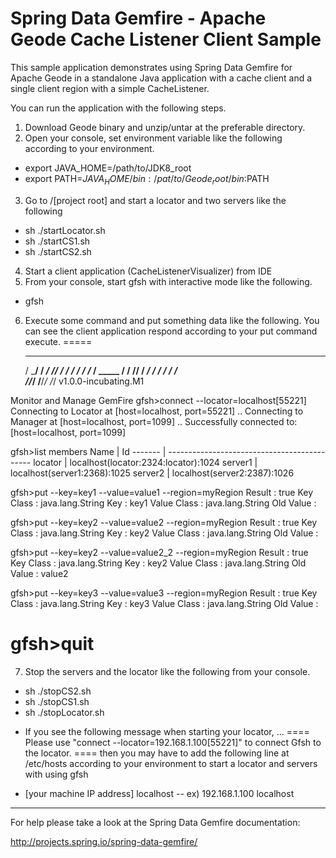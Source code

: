Spring Data Gemfire - Apache Geode Cache Listener Client Sample
===============================================================

This sample application demonstrates using Spring Data Gemfire for Apache Geode in a standalone Java application with a cache client and a single client region with a simple CacheListener.

You can run the application with the following steps.

1. Download Geode binary and unzip/untar at the preferable directory. 
2. Open your console, set environment variable like the following according to your environment.
 - export JAVA_HOME=/path/to/JDK8_root
 - export PATH=$JAVA_HOME/bin:/pat/to/Geode_root/bin:$PATH
3. Go to /[project root] and start a locator and two servers like the following
 - sh ./startLocator.sh
 - sh ./startCS1.sh
 - sh ./startCS2.sh
4. Start a client application (CacheListenerVisualizer) from IDE
5. From your console, start gfsh with interactive mode like the following.
 - gfsh
6. Execute some command and put something data like the following. You can see the client application respond according to your put command execute.
=====
    _________________________     __
   / _____/ ______/ ______/ /____/ /
  / /  __/ /___  /_____  / _____  / 
 / /__/ / ____/  _____/ / /    / /  
/______/_/      /______/_/    /_/    v1.0.0-incubating.M1

Monitor and Manage GemFire
gfsh>connect --locator=localhost[55221]
Connecting to Locator at [host=localhost, port=55221] ..
Connecting to Manager at [host=localhost, port=1099] ..
Successfully connected to: [host=localhost, port=1099]

gfsh>list members
 Name   | Id
------- | --------------------------------------------
locator | localhost(locator:2324:locator)<ec><v0>:1024
server1 | localhost(server1:2368)<ec><v3>:1025
server2 | localhost(server2:2387)<ec><v4>:1026

gfsh>put --key=key1 --value=value1 --region=myRegion
Result      : true
Key Class   : java.lang.String
Key         : key1
Value Class : java.lang.String
Old Value   : <NULL>


gfsh>put --key=key2 --value=value2 --region=myRegion
Result      : true
Key Class   : java.lang.String
Key         : key2
Value Class : java.lang.String
Old Value   : <NULL>


gfsh>put --key=key2 --value=value2_2 --region=myRegion
Result      : true
Key Class   : java.lang.String
Key         : key2
Value Class : java.lang.String
Old Value   : value2


gfsh>put --key=key3 --value=value3 --region=myRegion
Result      : true
Key Class   : java.lang.String
Key         : key3
Value Class : java.lang.String
Old Value   : <NULL>

gfsh>quit
=====
7. Stop the servers and the locator like the following from your console.
 - sh ./stopCS2.sh
 - sh ./stopCS1.sh
 - sh ./stopLocator.sh

* If you see the following message when starting your locator, ...
====
Please use "connect --locator=192.168.1.100[55221]" to connect Gfsh to the locator.
====
  then you may have to add the following line at /etc/hosts according to your environment to start a locator and servers with using gfsh
 - [your machine IP address] localhost
 -- ex) 192.168.1.100	localhost 

--------------------------------------------------------------------------------

For help please take a look at the Spring Data Gemfire documentation:

http://projects.spring.io/spring-data-gemfire/